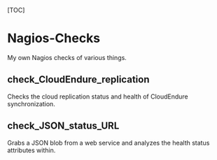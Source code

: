 [TOC]

Nagios-Checks
====================
My own Nagios checks of various things.


check_CloudEndure_replication
----------------
Checks the cloud replication status and health of CloudEndure synchronization.


check_JSON_status_URL
-----------------------------
Grabs a JSON blob from a web service and analyzes the health status attributes within.
